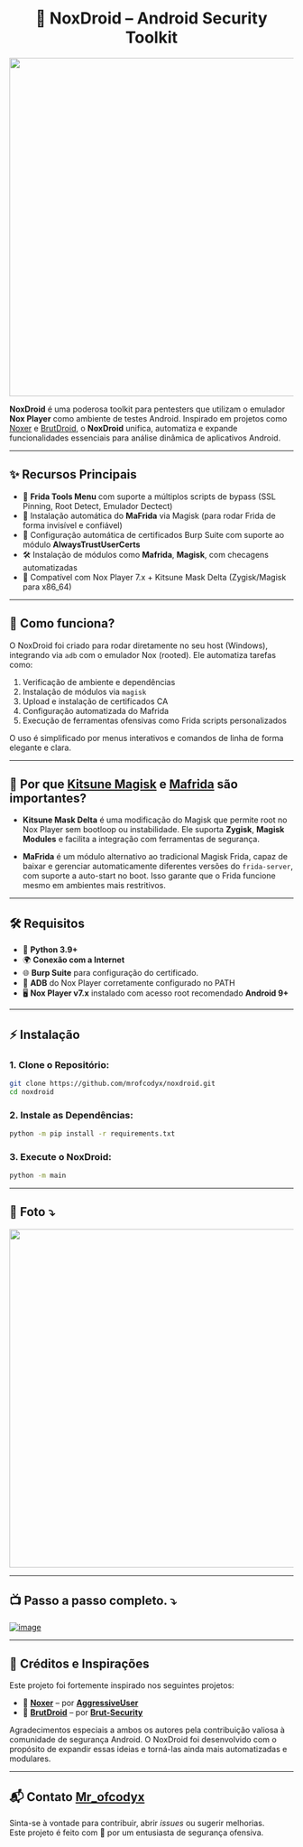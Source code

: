 <h1 align="center">
🐾 NoxDroid – Android Security Toolkit
</h1>
<p align="center"><img src="https://github.com/user-attachments/assets/b17ff714-ff09-46e6-bdf4-c9382911ed4f" width="600"/></p>

**NoxDroid** é uma poderosa toolkit para pentesters que utilizam o emulador **Nox Player** como ambiente de testes Android. Inspirado em projetos como [Noxer](https://github.com/AggressiveUser/noxer/) e [BrutDroid](https://github.com/Brut-Security/BrutDroid/), o **NoxDroid** unifica, automatiza e expande funcionalidades essenciais para análise dinâmica de aplicativos Android.

---

## ✨ Recursos Principais

- 📱 **Frida Tools Menu** com suporte a múltiplos scripts de bypass (SSL Pinning, Root Detect, Emulador Dectect)
- 🧪 Instalação automática do **MaFrida** via Magisk (para rodar Frida de forma invisível e confiável)
- 🔐 Configuração automática de certificados Burp Suite com suporte ao módulo **AlwaysTrustUserCerts**
- 🛠️ Instalação de módulos como **Mafrida**, **Magisk**, com checagens automatizadas
- 🌙 Compatível com Nox Player 7.x + Kitsune Mask Delta (Zygisk/Magisk para x86_64)

---

## 🚀 Como funciona?

O NoxDroid foi criado para rodar diretamente no seu host (Windows), integrando via `adb` com o emulador Nox (rooted). Ele automatiza tarefas como:

1. Verificação de ambiente e dependências
2. Instalação de módulos via `magisk`
3. Upload e instalação de certificados CA
4. Configuração automatizada do Mafrida
5. Execução de ferramentas ofensivas como Frida scripts personalizados

O uso é simplificado por menus interativos e comandos de linha de forma elegante e clara.

---

## 🧠 Por que [Kitsune Magisk](https://github.com/1q23lyc45/KitsuneMagisk/) e [Mafrida](https://github.com/theShinigami/MaFrida/) são importantes?

- **Kitsune Mask Delta** é uma modificação do Magisk que permite root no Nox Player sem bootloop ou instabilidade. Ele suporta **Zygisk**, **Magisk Modules** e facilita a integração com ferramentas de segurança.

- **MaFrida** é um módulo alternativo ao tradicional Magisk Frida, capaz de baixar e gerenciar automaticamente diferentes versões do `frida-server`, com suporte a auto-start no boot. Isso garante que o Frida funcione mesmo em ambientes mais restritivos.
---

## 🛠️ Requisitos

- 🐍 **Python 3.9+**
- 🌍 **Conexão com a Internet**
- 🌐 **Burp Suite** para configuração do certificado.
- 📱 **ADB** do Nox Player corretamente configurado no PATH
- 🖥️ **Nox Player v7.x** instalado com acesso root recomendado **Android 9+**

---

## ⚡ Instalação

### 1. Clone o Repositório:
```bash
git clone https://github.com/mrofcodyx/noxdroid.git
cd noxdroid
```

### 2. Instale as Dependências:
```bash
python -m pip install -r requirements.txt
```

### 3. Execute o NoxDroid:
```bash
python -m main
```
---

## 📸 Foto ⤵️

<p align="center"><img src="https://github.com/user-attachments/assets/fc0ed403-d473-40df-85fb-df75cb244b1a" width="600"/></p>


---

## 📺 Passo a passo completo. ⤵️
[![image](https://github.com/user-attachments/assets/c0217e91-712f-4d10-ab8a-d22936d98917)](https://youtu.be/6K6LXXmGrzs)

---

## 📜 Créditos e Inspirações

Este projeto foi fortemente inspirado nos seguintes projetos:

- 🎯 [**Noxer**](https://github.com/AggressiveUser/noxer/) – por [**AggressiveUser**](https://github.com/AggressiveUser)
- 🧨 [**BrutDroid**](https://github.com/Brut-Security/BrutDroid/) – por [**Brut-Security**](https://github.com/Brut-Security)

 Agradecimentos especiais a ambos os autores pela contribuição valiosa à comunidade de segurança Android. O NoxDroid foi desenvolvido com o propósito de expandir essas ideias e torná-las ainda mais automatizadas e modulares.

---
## 📬 Contato [Mr_ofcodyx](https://www.linkedin.com/in/mrofcodyx/)

Sinta-se à vontade para contribuir, abrir *issues* ou sugerir melhorias.  
Este projeto é feito com 💙 por um entusiasta de segurança ofensiva.
